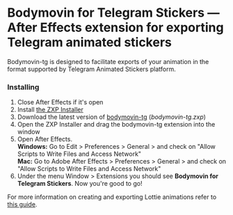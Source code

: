 # Bodymovin for Telegram Stickers — After Effects extension for exporting Telegram animated stickers 

Bodymovin-tg is designed to facilitate exports of your animation in the format supported by Telegram Animated Stickers platform.

### Installing
 
1. Close After Effects if it's open
2. Install [the ZXP Installer][zxp_installer] 
3. Download the latest version of [bodymovin-tg][bodymovin_tg] (*bodymovin-tg.zxp*)
4. Open the ZXP Installer and drag the bodymovin-tg extension into the window
5. Open After Effects.  
**Windows:** Go to Edit > Preferences > General > and check on "Allow Scripts to Write Files and Access Network"  
**Mac:** Go to Adobe After Effects > Preferences > General > and check on "Allow Scripts to Write Files and Access Network"
6. Under the menu Window > Extensions you should see **Bodymovin for Telegram Stickers**. Now you're good to go!

For more information on creating and exporting Lottie animations refer to [this guide][ae_guide].

[//]: # (LINKS)
[zxp_installer]: https://zxpinstaller.com
[bodymovin_tg]: https://github.com/TelegramMessenger/bodymovin-extension/releases
[ae_guide]: http://airbnb.io/lottie/#/after-effects?id=creating-lottie-animations
